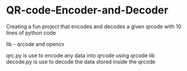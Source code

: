 # QR-code-Encoder-and-Decoder
Creating a fun project that encodes and decodes a given qrcode with 10 lines of python code

lib - 
qrcode and opencv

qrc.py is use to encode any data into qrcode using qrcode lib       
decode.py is use to decode the data stored inside the qrcode
